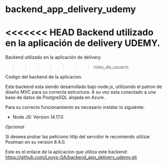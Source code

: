 # backend_app_delivery_udemy
<<<<<<< HEAD
Backend utilizado en la aplicación de delivery UDEMY.
=======
Backend utilizado en la aplicación de delivery.
>>>>>>> roles_de_usuario

Codigo del backend de la aplicacion.

Este backend esta siendo desarrollado bajo node.js, utilizando el patron de diseño MVC para su correcta estructura.
A su vez esta conectado a una base de datos de PostgreSQL alojada en Azure.

Para su correcto funcionamiento es necesario instalar lo siguiente:

- Node JS: Version 14.17.0

*Opcional*

Si deseea probar las peticions http del servidor le recomiendo utilizar Postman en su version 8.4.0.

Este es el enlace de la aplicacion que utiliza este backend: https://github.com/Louys-GA/backend_app_delivery_udemy.git

